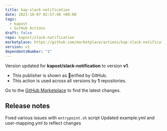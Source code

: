 ```yaml
---
title: kap-slack-notification
date: 2023-10-07 02:57:48 +00:00
tags:
  - kapost
  - GitHub Actions
draft: false
repo: kapost/slack-notification
marketplace: https://github.com/marketplace/actions/kap-slack-notification
version: v1
dependentsNumber: "1"
---
```



Version updated for **kapost/slack-notification** to version **v1**.
- This publisher is shown as erified by GitHub.
- This action is used across all versions by **1** repositories.

Go to the [GitHub Marketplace](https://github.com/marketplace/actions/kap-slack-notification) to find the latest changes.

## Release notes

Fixed various issues with `entrypoint.sh` script
Updated example.yml and user-mapping.yml to reflect changes

